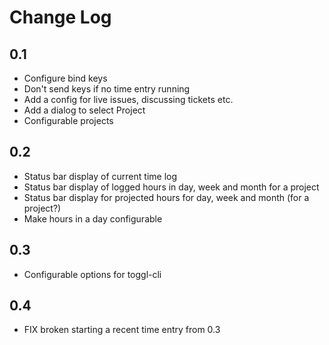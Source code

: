 # Change Log

## 0.1

* Configure bind keys
* Don't send keys if no time entry running
* Add a config for live issues, discussing tickets etc.
* Add a dialog to select Project
* Configurable projects

## 0.2

* Status bar display of current time log
* Status bar display of logged hours in day, week and month for a project
* Status bar display for projected hours for day, week and month (for a project?)
* Make hours in a day configurable

## 0.3

* Configurable options for toggl-cli

## 0.4

* FIX broken starting a recent time entry from 0.3
